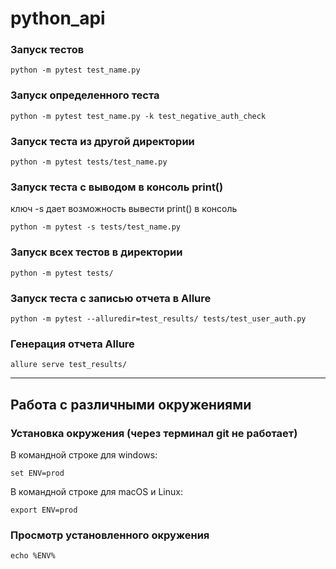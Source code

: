 # python_api

### Запуск тестов

    python -m pytest test_name.py

### Запуск определенного теста

    python -m pytest test_name.py -k test_negative_auth_check

### Запуск теста из другой директории

    python -m pytest tests/test_name.py

### Запуск теста с выводом в консоль print()
ключ -s дает возможность вывести print() в консоль

    python -m pytest -s tests/test_name.py

### Запуск всех тестов в директории

    python -m pytest tests/

### Запуск теста с записью отчета в Allure

    python -m pytest --alluredir=test_results/ tests/test_user_auth.py

### Генерация отчета Allure

    allure serve test_results/

---

## Работа с различными окружениями

### Установка окружения (через терминал git не работает)
В командной строке для windows: 

    set ENV=prod
В командной строке для macOS и Linux:

    export ENV=prod

### Просмотр установленного окружения

    echo %ENV%


